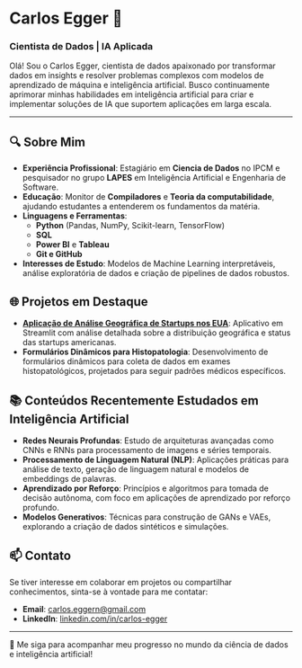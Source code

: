 # Carlos Egger 👋

### Cientista de Dados | IA Aplicada

Olá! Sou o Carlos Egger, cientista de dados apaixonado por transformar dados em insights e resolver problemas complexos com modelos de aprendizado de máquina e inteligência artificial. Busco continuamente aprimorar minhas habilidades em inteligência artificial para criar e implementar soluções de IA que suportem aplicações em larga escala.

---

## 🔍 Sobre Mim

- **Experiência Profissional**: Estagiário em **Ciencia de Dados** no IPCM e pesquisador no grupo **LAPES** em Inteligência Artificial e Engenharia de Software.
- **Educação**: Monitor de **Compiladores** e **Teoria da computabilidade**, ajudando estudantes a entenderem os fundamentos da matéria.
- **Linguagens e Ferramentas**:
  - **Python** (Pandas, NumPy, Scikit-learn, TensorFlow)
  - **SQL**
  - **Power BI** e **Tableau**
  - **Git e GitHub**
- **Interesses de Estudo**: Modelos de Machine Learning interpretáveis, análise exploratória de dados e criação de pipelines de dados robustos.

## 🌐 Projetos em Destaque

- **[Aplicação de Análise Geográfica de Startups nos EUA](#)**: Aplicativo em Streamlit com análise detalhada sobre a distribuição geográfica e status das startups americanas.
- **Formulários Dinâmicos para Histopatologia**: Desenvolvimento de formulários dinâmicos para coleta de dados em exames histopatológicos, projetados para seguir padrões médicos específicos.
  
## 📚 Conteúdos Recentemente Estudados em Inteligência Artificial

- **Redes Neurais Profundas**: Estudo de arquiteturas avançadas como CNNs e RNNs para processamento de imagens e séries temporais.
- **Processamento de Linguagem Natural (NLP)**: Aplicações práticas para análise de texto, geração de linguagem natural e modelos de embeddings de palavras.
- **Aprendizado por Reforço**: Princípios e algoritmos para tomada de decisão autônoma, com foco em aplicações de aprendizado por reforço profundo.
- **Modelos Generativos**: Técnicas para construção de GANs e VAEs, explorando a criação de dados sintéticos e simulações.

## 📫 Contato

Se tiver interesse em colaborar em projetos ou compartilhar conhecimentos, sinta-se à vontade para me contatar:

- **Email**: carlos.eggern@gmail.com
- **LinkedIn**: [linkedin.com/in/carlos-egger](#)

---

🔔 Me siga para acompanhar meu progresso no mundo da ciência de dados e inteligência artificial!

